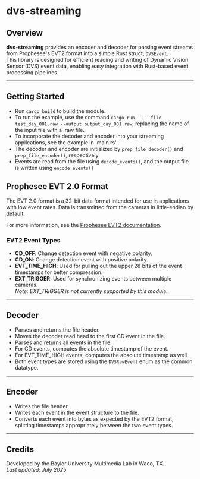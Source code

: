 # dvs-streaming

## Overview

**dvs-streaming** provides an encoder and decoder for parsing event streams from Prophesee's EVT2 format into a simple Rust struct, `DVSEvent`.  
This library is designed for efficient reading and writing of Dynamic Vision Sensor (DVS) event data, enabling easy integration with Rust-based event processing pipelines.

---

## Getting Started

- Run `cargo build` to build the module.
- To run the example, use the command `cargo run -- --file test_day_001.raw --output output_day_001.raw`, replacing the name of the 
input file with a .raw file.
- To incorporate the decoder and encoder into your streaming applications, see the example in 'main.rs'. 
- The decoder and encoder are initialized by `prep_file_decoder()` and `prep_file_encoder()`, respectively.
- Events are read from the file using `decode_events()`, and the output file is written using `encode_events()`

## Prophesee EVT 2.0 Format

The EVT 2.0 format is a 32-bit data format intended for use in applications with low event rates. Data is transmitted from the cameras in little-endian by default.

For more information, see the [Prophesee EVT2 documentation](https://docs.prophesee.ai/stable/data/encoding_formats/evt2.html).

### EVT2 Event Types

- **CD_OFF**: Change detection event with negative polarity.
- **CD_ON**: Change detection event with positive polarity.
- **EVT_TIME_HIGH**: Used for pulling out the upper 28 bits of the event timestamps for better compression.
- **EXT_TRIGGER**: Used for synchronizing events between multiple cameras.  
  _Note: EXT_TRIGGER is not currently supported by this module._

---

## Decoder

- Parses and returns the file header.
- Moves the decoder read head to the first CD event in the file.
- Parses and returns all events in the file.
- For CD events, computes the absolute timestamp of the event.
- For EVT_TIME_HIGH events, computes the absolute timestamp as well.
- Both event types are stored using the `DVSRawEvent` enum as the common datatype.

---

## Encoder

- Writes the file header.
- Writes each event in the event structure to the file.
- Converts each event into bytes as expected by the EVT2 format, splitting timestamps appropriately between the two event types.

---

## Credits

Developed by the Baylor University Multimedia Lab in Waco, TX.  
_Last updated: July 2025_

